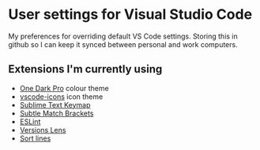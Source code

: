# User settings for Visual Studio Code

My preferences for overriding default VS Code settings. Storing this in github so I can keep it synced between personal and work computers. 

## Extensions I'm currently using 
* [One Dark Pro](https://marketplace.visualstudio.com/items?itemName=zhuangtongfa.Material-theme) colour theme
* [vscode-icons](https://marketplace.visualstudio.com/items?itemName=robertohuertasm.vscode-icons) icon theme
* [Sublime Text Keymap](https://marketplace.visualstudio.com/items?itemName=ms-vscode.sublime-keybindings)
* [Subtle Match Brackets](https://marketplace.visualstudio.com/items?itemName=rafamel.subtle-brackets)
* [ESLint](https://marketplace.visualstudio.com/items?itemName=dbaeumer.vscode-eslint)
* [Versions Lens](https://marketplace.visualstudio.com/items?itemName=pflannery.vscode-versionlens)
* [Sort lines](https://marketplace.visualstudio.com/items?itemName=Tyriar.sort-lines)
